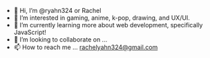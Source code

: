 - 👋 Hi, I’m @ryahn324 or Rachel
- 👀 I’m interested in gaming, anime, k-pop, drawing, and UX/UI.
- 🌱 I’m currently learning more about web development, specifically JavaScript!
- 💞️ I’m looking to collaborate on ...
- 📫 How to reach me ... rachelyahn324@gmail.com

<!---
ryahn324/ryahn324 is a ✨ special ✨ repository because its `README.md` (this file) appears on your GitHub profile.
You can click the Preview link to take a look at your changes.
--->
